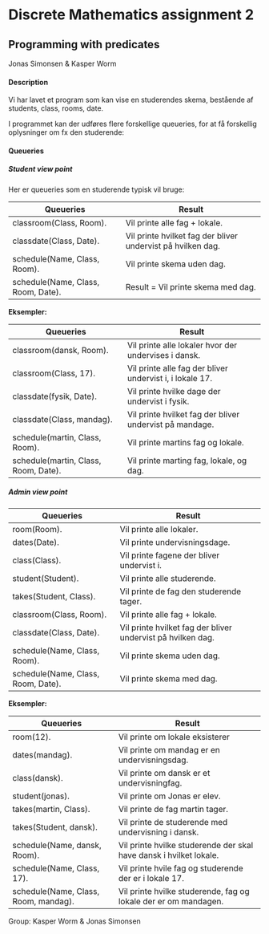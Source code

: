 # Discrete Mathematics assignment 2
## Programming with predicates

Jonas Simonsen & Kasper Worm

#### Description 
Vi har lavet et program som kan vise en studerendes skema,
bestående af students, class, rooms, date. <br/>

I programmet kan der udføres flere forskellige queueries, for at få forskellig oplysninger om fx den studerende: <br/>

#### Queueries
##### Student view point
Her er queueries som en studerende typisk vil bruge: <br/>


| Queueries     | Result        |
| ------------- | ------------- |
| classroom(Class, Room).               | Vil printe alle fag + lokale.                                    |
| classdate(Class, Date).               | Vil printe hvilket fag der bliver undervist på hvilken dag.      |
| schedule(Name, Class, Room).          | Vil printe skema uden dag.                                       |
| schedule(Name, Class, Room, Date).    | Result = Vil printe skema med dag.                               |

**Eksempler:**

| Queueries     | Result        |
| ------------- | ------------- |
| classroom(dansk, Room).               | Vil printe alle lokaler hvor der undervises i dansk.             |
| classroom(Class, 17).                 | Vil printe alle fag der bliver undervist i, i lokale 17.         |
| classdate(fysik, Date).               | Vil printe hvilke dage der undervist i fysik.                    |
| classdate(Class, mandag).             | Vil printe hvilket fag der bliver undervist på mandage.          |
| schedule(martin, Class, Room).        | Vil printe martins fag og lokale.                                |
| schedule(martin, Class, Room, Date).  | Vil printe marting fag, lokale, og dag.                          |


##### Admin view point

| Queueries     | Result        |
| ------------- | ------------- |
| room(Room).              | Vil printe alle lokaler.             |
| dates(Date).                | Vil printe undervisningsdage.        |
| class(Class).               | Vil printe fagene der bliver undervist i.                  |
| student(Student).           | Vil printe alle studerende.       |
| takes(Student, Class).         | Vil printe de fag den studerende tager.                               |
| classroom(Class, Room).   | Vil printe alle fag + lokale.                        |
| classdate(Class, Date).   | Vil printe hvilket fag der bliver undervist på hvilken dag.                       |
| schedule(Name, Class, Room).  | Vil printe skema uden dag.                        |
| schedule(Name, Class, Room, Date).  | Vil printe skema med dag.                       |

**Eksempler:**

| Queueries     | Result        |
| ------------- | ------------- |
| room(12).              | Vil printe om lokale eksisterer            |
| dates(mandag).             | Vil printe om mandag er en undervisningsdag.           |
| class(dansk).               | Vil printe om dansk er et undervisningfag.             |
| student(jonas).              | Vil printe om Jonas er elev.            |
| takes(martin, Class).   | Vil printe de fag martin tager.          |
| takes(Student, dansk).  | Vil printe de studerende med undervisning i dansk.         |
| schedule(Name, dansk, Room).  | Vil printe hvilke studerende der skal have dansk i hvilket lokale.          |
| schedule(Name, Class, 17).    | Vil printe hvile fag og studerende der er i lokale 17.       |
| schedule(Name, Class, Room, mandag).  | Vil printe hvilke studerende, fag og lokale der er om mandagen.         |

Group: Kasper Worm & Jonas Simonsen
